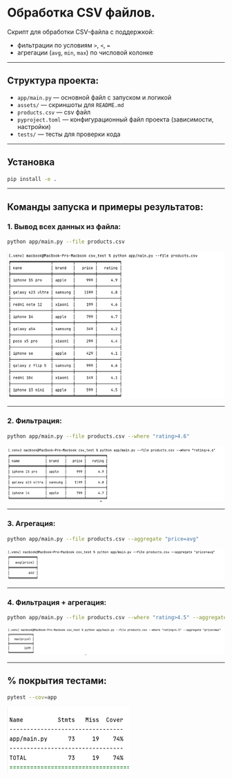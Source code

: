 # Обработка CSV файлов.

Скрипт для обработки CSV-файла с поддержкой:

- фильтрации по условиям `>`, `<`, `=`
- агрегации (`avg`, `min`, `max`) по числовой колонке
---
## Структура проекта:

- `app/main.py` — основной файл с запуском и логикой
- `assets/` — скриншоты для `README.md`
- `products.csv` — csv файл
- `pyproject.toml` — конфигурационный файл проекта (зависимости, настройки)  
- `tests/` — тесты для проверки кода  


---

##  Установка

```bash
pip install -e .
````

---

##  Команды запуска и примеры результатов:

### 1. Вывод всех данных из файла:

```bash
python app/main.py --file products.csv
```

![](assets/all.png)

---

### 2. Фильтрация:

```bash
python app/main.py --file products.csv --where "rating>4.6"
```

![](assets/filter.png)

---

### 3. Агрегация:

```bash
python app/main.py --file products.csv --aggregate "price=avg"
```

![](assets/aggregate.png)

---

### 4. Фильтрация + агрегация:

```bash
python app/main.py --file products.csv --where "rating>4.5" --aggregate "price=max"
```

![](assets/filter_and_aggregate.png)

---

## % покрытия тестами:

```bash
pytest --cov=app
```
![](assets/coverage.png)


